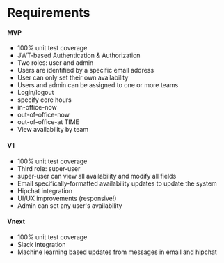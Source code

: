 # Requirements

#### MVP

- 100% unit test coverage
- JWT-based Authentication & Authorization
- Two roles: user and admin
- Users are identified by a specific email address
- User can only set their own availability
- Users and admin can be assigned to one or more teams
- Login/logout
- specify core hours
- in-office-now
- out-of-office-now
- out-of-office-at TIME
- View availability by team

#### V1

- 100% unit test coverage
- Third role: super-user
- super-user can view all availability and modify all fields
- Email specifically-formatted availability updates to update the system
- Hipchat integration
- UI/UX improvements (responsive!)
- Admin can set any user's availability

#### Vnext

- 100% unit test coverage
- Slack integration
- Machine learning based updates from messages in email and hipchat